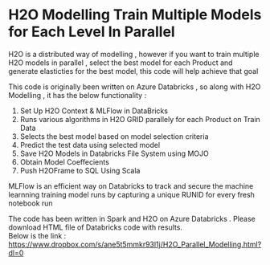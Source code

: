 # H2O Modelling Train Multiple Models for Each Level In Parallel

H2O is a distributed way of modelling , however if you want to train multiple H2O models in parallel , select the best model for each Product and generate elasticties for the best model, this code will  help achieve that goal 

This code is originally been written on Azure Databricks , so along with H2O Modelling , it has the below functionality :  

1. Set Up H2O Context & MLFlow in DataBricks
2. Runs various algorithms in H2O GRID parallely for each Product on Train Data
3. Selects the best model based on model selection criteria
4. Predict the test data using selected model
5. Save H2O Models in Databricks File System using MOJO
6. Obtain Model Coeffecients
7. Push H2OFrame to SQL Using Scala 

MLFlow is an efficient way on Databricks to track and secure the machine learnning training model runs by capturing a unique RUNID for every fresh notebook run 

The code has been written in Spark and H2O on Azure Databricks . Please download HTML file of Databricks code with results.  
Below is the link :   
https://www.dropbox.com/s/ane5t5mmkr93l1j/H2O_Parallel_Modelling.html?dl=0 

